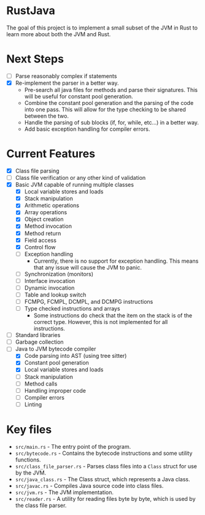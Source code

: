 # RustJava

The goal of this project is to implement a small subset of the JVM in Rust to learn more about both the JVM and Rust.

# Next Steps
* [ ] Parse reasonably complex if statements
* [x] Re-implement the parser in a better way.
  * Pre-search all java files for methods and parse their signatures. This will be useful for constant pool generation.
  * Combine the constant pool generation and the parsing of the code into one pass. This will allow for the type checking to be shared between the two.
  * Handle the parsing of sub blocks (if, for, while, etc...) in a better way.
  * Add basic exception handling for compiler errors.

# Current Features
* [x] Class file parsing
* [ ] Class file verification or any other kind of validation
* [x] Basic JVM capable of running multiple classes
  * [x] Local variable stores and loads
  * [x] Stack manipulation
  * [x] Arithmetic operations
  * [x] Array operations
  * [x] Object creation
  * [x] Method invocation
  * [x] Method return
  * [x] Field access
  * [x] Control flow
  * [ ] Exception handling
    * Currently, there is no support for exception handling. This means that any issue will cause the JVM to panic.
  * [ ] Synchronization (monitors)
  * [ ] Interface invocation
  * [ ] Dynamic invocation
  * [ ] Table and lookup switch
  * [ ] FCMPG, FCMPL, DCMPL, and DCMPG instructions
  * [ ] Type checked instructions and arrays
    * Some instructions do check that the item on the stack is of the correct type. However, this is not implemented for all instructions.
* [ ] Standard libraries
* [ ] Garbage collection
* [ ] Java to JVM bytecode compiler
  * [x] Code parsing into AST (using tree sitter)
  * [x] Constant pool generation
  * [x] Local variable stores and loads
  * [ ] Stack manipulation
  * [ ] Method calls
  * [ ] Handling improper code
  * [ ] Compiler errors
  * [ ] Linting

# Key files

* `src/main.rs` - The entry point of the program.
* `src/bytecode.rs` - Contains the bytecode instructions and some utility functions.
* `src/class_file_parser.rs` - Parses class files into a `Class` struct for use by the JVM.
* `src/java_class.rs` - The Class struct, which represents a Java class.
* `src/javac.rs` - Compiles Java source code into class files.
* `src/jvm.rs` - The JVM implementation.
* `src/reader.rs` - A utility for reading files byte by byte, which is used by the class file parser.
